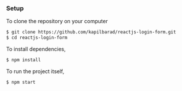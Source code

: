 ### Setup

To clone the repository on your computer 
```bash
$ git clone https://github.com/kapilbarad/reactjs-login-form.git
$ cd reactjs-login-form
```

To install dependencies,
```bash
$ npm install
```

To run the project itself,
```bash
$ npm start
```
